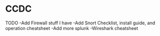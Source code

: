 # CCDC
TODO
-Add Firewall stuff I have
-Add Snort Checklist, install guide, and operation cheatsheet
-Add more splunk
-Wireshark cheatsheet
